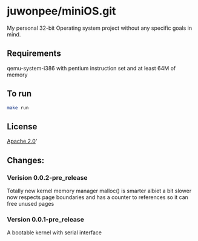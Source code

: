 # juwonpee/miniOS.git
My personal 32-bit Operating system project without any specific goals in mind. 

## Requirements
qemu-system-i386 with pentium instruction set and at least 64M of memory
## To run
```bash
make run
```
## License
[Apache 2.0](https://opensource.org/licenses/Apache-2.0)'


## Changes:
### Verision 0.0.2-pre_release
Totally new kernel memory manager
malloc() is smarter albiet a bit slower
    now respects page boundaries and has a counter to references so it can free unused pages
### Version 0.0.1-pre_release
A bootable kernel with serial interface





